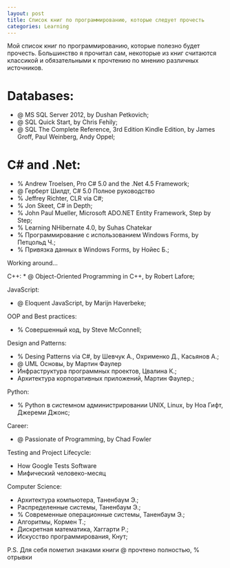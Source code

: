 ```yaml
---
layout: post
title: Список книг по программированию, которые следует прочесть
categories: Learning
---
```


Мой список книг по программированию, которые полезно будет прочесть. Большинство я прочитал сам, некоторые из книг считаются классикой и обязательными к прочтению по мнению различных источников. 


# Databases: 
*	@ MS SQL Server 2012, by Dushan Petkovich; 
* 	@ SQL Quick Start, by Chris Fehily; 
* 	@ SQL The Complete Reference, 3rd Edition Kindle Edition, by James Groff, Paul Weinberg, Andy Oppel; 

# C# and .Net: 
* % Andrew Troelsen, Pro C# 5.0 and the .Net 4.5 Framework; 
* @ Герберт Шилдт, C# 5.0 Полное руководство
* % Jeffrey Richter, CLR via C#; 
* % Jon Skeet, C# in Depth; 
* % John Paul Mueller, Microsoft ADO.NET Entity Framework, Step by Step;
* % Learning NHibernate 4.0, by Suhas Chatekar
* % Программирование с использованием Windows Forms, by Петцольд Ч.;
* % Привязка данных в Windows Forms, by Нойес Б.;

<div>
	<p>Working around...</p>
</div>
C++:
* @ Object-Oriented Programming in C++, by Robert Lafore;

JavaScript:
* @ Eloquent JavaScript, by Marijn Haverbeke;

OOP and Best practices:
* % Совершенный код, by Steve McConnell;

Design and Patterns:
* % Desing Patterns via C#, by Шевчук А., Охрименко Д., Касьянов А.; 
* @ UML Основы, by Мартин Фаулер
* Инфраструктура программных проектов, Цвалина К.;
* Архитектура корпоративных приложений, Мартин Фаулер.;

Python:
* % Python в системном администрировании UNIX, Linux, by Ноа Гифт, Джереми Джонс;

Career:
* @ Passionate of Programming, by Chad Fowler

Testing and Project Lifecycle:
* How Google Tests Software
* Мифический человеко-месяц

Computer Science:
* Архитектура компьютера, Таненбаум Э.;
* Распределенные системы, Таненбаум Э.;
* % Современные операционные системы, Таненбаум Э.;
* Алгоритмы, Кормен Т.;
* Дискретная математика, Хаггарти Р.;
* Искусство программирования, Кнут;

P.S. Для себя пометил знаками книги @ прочтено полностью, % отрывки













